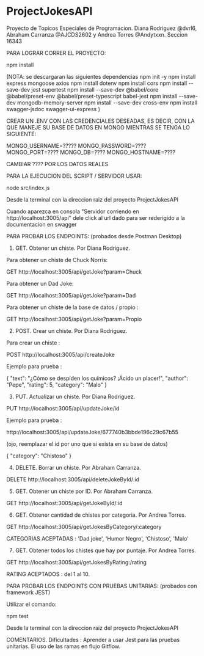 # ProjectJokesAPI
Proyecto de Topicos Especiales de Programacion. Diana Rodriguez @dvrl6, Abraham Carranza @AJCDS2602 y Andrea Torres @Andytxxn. Seccion 16343



PARA LOGRAR CORRER EL PROYECTO:

npm install

(NOTA: se descargaran las siguientes dependencias 
npm init -y
npm install express mongoose axios
npm install dotenv
npm install cors
npm install --save-dev jest supertest
npm install --save-dev @babel/core @babel/preset-env @babel/preset-typescript babel-jest
npm install --save-dev mongodb-memory-server
npm install --save-dev cross-env
npm install swagger-jsdoc swagger-ui-express
)

CREAR UN .ENV CON LAS CREDENCIALES DESEADAS, ES DECIR, CON LA QUE MANEJE SU BASE DE DATOS EN MONGO MIENTRAS SE TENGA LO SIGUIENTE:

MONGO_USERNAME=?????
MONGO_PASSWORD=????
MONGO_PORT=????
MONGO_DB=????
MONGO_HOSTNAME=????

CAMBIAR ???? POR LOS DATOS REALES

PARA LA EJECUCION DEL SCRIPT / SERVIDOR USAR:

node src/index.js 

Desde la terminal con la direccion raiz del proyecto ProjectJokesAPI

Cuando aparezca en consola "Servidor corriendo en http://localhost:3005/api" dele click al url dado para ser rederigido a la documentacion en swagger

PARA PROBAR LOS ENDPOINTS: (probados desde Postman Desktop)

1. GET. Obtener un chiste. Por Diana Rodriguez.

Para obtener un chiste de Chuck Norris:

GET http://localhost:3005/api/getJoke?param=Chuck

Para obtener un Dad Joke: 

GET http://localhost:3005/api/getJoke?param=Dad

Para obtener un chiste de la base de datos / propio :

GET http://localhost:3005/api/getJoke?param=Propio

2. POST. Crear un chiste. Por Diana Rodriguez.

Para crear un chiste :

POST http://localhost:3005/api/createJoke

Ejemplo para prueba :

{
    "text": "¿Cómo se despiden los químicos? ¡Ácido un placer!",
    "author": "Pepe",
    "rating": 5,
    "category": "Malo"
}

3. PUT. Actualizar un chiste. Por Diana Rodriguez.

PUT http://localhost:3005/api/updateJoke/id

Ejemplo para prueba : 

http://localhost:3005/api/updateJoke/677740b3bbde196c29c67b55

(ojo, reemplazar el id por uno que si exista en su base de datos)

{
    "category": "Chistoso"
}

4. DELETE. Borrar un chiste. Por Abraham Carranza.

DELETE http://localhost:3005/api/deleteJokeById/:id

5. GET. Obtener un chiste por ID. Por Abraham Carranza.

GET http://localhost:3005/api/getJokeById/:id

6. GET. Obtener cantidad de chistes por categoria. Por Andrea Torres.

GET http://localhost:3005/api/getJokesByCategory/:category

CATEGORIAS ACEPTADAS : 'Dad joke', 'Humor Negro', 'Chistoso', 'Malo'

7. GET. Obtener todos los chistes que hay por puntaje. Por Andrea Torres.

GET http://localhost:3005/api/getJokesByRating:/rating

RATING ACEPTADOS : del 1 al 10.

PARA PROBAR LOS ENDPOINTS CON PRUEBAS UNITARIAS: (probados con framework JEST)

Utilizar el comando:

npm test

Desde la terminal con la direccion raiz del proyecto ProjectJokesAPI




COMENTARIOS.
Dificultades : Aprender a usar Jest para las pruebas unitarias. 
El uso de las ramas en flujo Gitflow.
